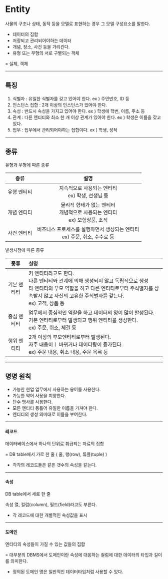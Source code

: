 # Entity

사물의 구조나 상태, 동작 등을 모델로 표현하는 경우 그 모델 구성요소를 말한다.

- 데이터의 집합
- 저장되고 관리되어야하는 데이터
- 개념, 장소, 사건 등을 가리킨다.
- 유형 또는 무형의  서로 구별되는 객체

= 실체, 객체

------

## 특징

1. 식별자 : 유일한 식별자를 갖고 있어야 한다. ex ) 주민번호, ID 등
2. 인스턴스 집합 : 2개 이상의 인스턴스가 있어야 한다.
3. 속성 : 반드시 속성을 가지고 있어야 한다. ex ) 학생에 학번, 이름, 주소 등
4. 관계 : 다른 엔티티와 최소 한 개 이상 관계가 있어야 한다. ex ) 학생은 이름을 갖고 있다.
5. 업무 : 업무에서 관리되어야하는 집합이다. ex ) 학생, 성적

------

## 종류

유형과 무형에 따른 종류

|    종류     |                             설명                             |
| :---------: | :----------------------------------------------------------: |
| 유형 엔티티 |     지속적으로 사용되는 엔티티<br />ex) 학생, 선생님 등      |
| 개념 엔티티 | 물리적 형태가 없는 엔티티<br />개념적으로 사용되는 엔티티<br />ex) 보험상품, 조직 |
| 사건 엔티티 | 비즈니스 프로세스를 실행하면서 생성되는 엔티티<br />ex) 주문, 취소, 수수료 등 |



발생시점에 따른 종류

|    종류     | 설명                                                         |
| :---------: | :----------------------------------------------------------- |
| 기본 엔티티 | 키 엔티티라고도 한다.<br />다른 엔티티와 관계에 의해 생성되지 않고 독립적으로 생성<br />타 엔티티의 부모 역할을 하고 다른 엔티티로부터 주식별자를 상속받지 않고 자신의 고유한 주식별자를 갖는다.<br />ex) 고객, 상품 등 |
| 중심 엔티티 | 업무에서 중심적인 역할을 하고 데이터의 양이 많이 발생된다.<br />기본 엔티티로부터 발생되고 행위 엔티티를 생성한다.<br />ex) 주문, 취소, 체결 등 |
| 행위 엔티티 | 2개 이상의 부모엔티티로부터 발생된다.<br />자주 내용이ㅣ 바뀌거나 데이터량이 증가된다.<br />ex) 주문 내용, 취소 내용, 주문 목록 등 |

------

## 명명 원칙

- 가능한 현업 업무에서 사용하는 용어를 사용한다.
- 가능한 약어 사용을 지양한다.
- 단수 명사를 사용한다.
- 모든 엔티티 통틀어 유일한 이름을 가져야 한다.
- 엔티티의 생성 의미대로 이름을 부여한다.

------

#### 레코드

데이터베이스에서 하나의 단위로 취급되는 자료의 집합

= DB table에서 가로 한 줄 ( 줄, 행(row), 튜플(tuple) )

- 각각의 레코드들은 같은 갯수의 속성을 같는다.

------

#### 속성

DB table에서 세로 한 줄

속성 열, 컬럼(column), 필드(field)라고도 부른다.

- 각 레코드에 대한 개별적인 속성값을 표시

------

#### 도메인

엔티티의 속성들이 가질 수 있는 값들의 집합

= 대부분의 DBMS에서 도메인이란 속성에 대응하는 컬럼에 대한 데이터의 타입과 길이를 의미한다.

- 정의된 도메인 명은 일반적인 데이터타입처럼 사용할 수 있다.

  ​																																																			